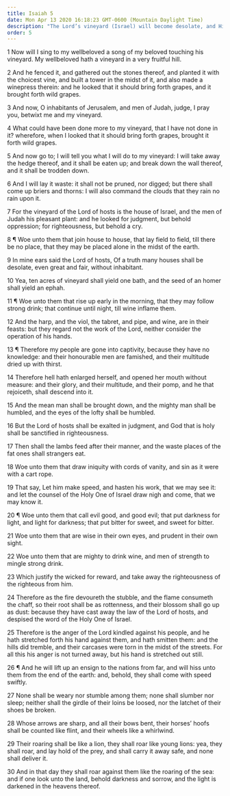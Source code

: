 ```yaml
---
title: Isaiah 5
date: Mon Apr 13 2020 16:18:23 GMT-0600 (Mountain Daylight Time)
description: "The Lord’s vineyard (Israel) will become desolate, and His people will be scattered—Woes will come upon them in their apostate and scattered state—The Lord will lift an ensign and gather Israel—Compare 2 Nephi 15."
order: 5
---
```


1 Now will I sing to my wellbeloved a song of my beloved touching his vineyard. My wellbeloved hath a vineyard in a very fruitful hill.

2 And he fenced it, and gathered out the stones thereof, and planted it with the choicest vine, and built a tower in the midst of it, and also made a winepress therein: and he looked that it should bring forth grapes, and it brought forth wild grapes.

3 And now, O inhabitants of Jerusalem, and men of Judah, judge, I pray you, betwixt me and my vineyard.

4 What could have been done more to my vineyard, that I have not done in it? wherefore, when I looked that it should bring forth grapes, brought it forth wild grapes.

5 And now go to; I will tell you what I will do to my vineyard: I will take away the hedge thereof, and it shall be eaten up; and break down the wall thereof, and it shall be trodden down.

6 And I will lay it waste: it shall not be pruned, nor digged; but there shall come up briers and thorns: I will also command the clouds that they rain no rain upon it.

7 For the vineyard of the Lord of hosts is the house of Israel, and the men of Judah his pleasant plant: and he looked for judgment, but behold oppression; for righteousness, but behold a cry.

8 ¶ Woe unto them that join house to house, that lay field to field, till there be no place, that they may be placed alone in the midst of the earth.

9 In mine ears said the Lord of hosts, Of a truth many houses shall be desolate, even great and fair, without inhabitant.

10 Yea, ten acres of vineyard shall yield one bath, and the seed of an homer shall yield an ephah.

11 ¶ Woe unto them that rise up early in the morning, that they may follow strong drink; that continue until night, till wine inflame them.

12 And the harp, and the viol, the tabret, and pipe, and wine, are in their feasts: but they regard not the work of the Lord, neither consider the operation of his hands.

13 ¶ Therefore my people are gone into captivity, because they have no knowledge: and their honourable men are famished, and their multitude dried up with thirst.

14 Therefore hell hath enlarged herself, and opened her mouth without measure: and their glory, and their multitude, and their pomp, and he that rejoiceth, shall descend into it.

15 And the mean man shall be brought down, and the mighty man shall be humbled, and the eyes of the lofty shall be humbled.

16 But the Lord of hosts shall be exalted in judgment, and God that is holy shall be sanctified in righteousness.

17 Then shall the lambs feed after their manner, and the waste places of the fat ones shall strangers eat.

18 Woe unto them that draw iniquity with cords of vanity, and sin as it were with a cart rope.

19 That say, Let him make speed, and hasten his work, that we may see it: and let the counsel of the Holy One of Israel draw nigh and come, that we may know it.

20 ¶ Woe unto them that call evil good, and good evil; that put darkness for light, and light for darkness; that put bitter for sweet, and sweet for bitter.

21 Woe unto them that are wise in their own eyes, and prudent in their own sight.

22 Woe unto them that are mighty to drink wine, and men of strength to mingle strong drink.

23 Which justify the wicked for reward, and take away the righteousness of the righteous from him.

24 Therefore as the fire devoureth the stubble, and the flame consumeth the chaff, so their root shall be as rottenness, and their blossom shall go up as dust: because they have cast away the law of the Lord of hosts, and despised the word of the Holy One of Israel.

25 Therefore is the anger of the Lord kindled against his people, and he hath stretched forth his hand against them, and hath smitten them: and the hills did tremble, and their carcases were torn in the midst of the streets. For all this his anger is not turned away, but his hand is stretched out still.

26 ¶ And he will lift up an ensign to the nations from far, and will hiss unto them from the end of the earth: and, behold, they shall come with speed swiftly.

27 None shall be weary nor stumble among them; none shall slumber nor sleep; neither shall the girdle of their loins be loosed, nor the latchet of their shoes be broken.

28 Whose arrows are sharp, and all their bows bent, their horses’ hoofs shall be counted like flint, and their wheels like a whirlwind.

29 Their roaring shall be like a lion, they shall roar like young lions: yea, they shall roar, and lay hold of the prey, and shall carry it away safe, and none shall deliver it.

30 And in that day they shall roar against them like the roaring of the sea: and if one look unto the land, behold darkness and sorrow, and the light is darkened in the heavens thereof.
